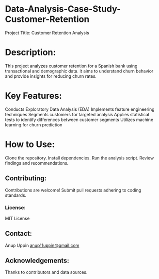 # Data-Analysis-Case-Study-Customer-Retention
Project Title: Customer Retention Analysis

# Description:
This project analyzes customer retention for a Spanish bank using transactional and demographic data. It aims to understand churn behavior and provide insights for reducing churn rates.

# Key Features:

Conducts Exploratory Data Analysis (EDA)
Implements feature engineering techniques
Segments customers for targeted analysis
Applies statistical tests to identify differences between customer segments
Utilizes machine learning for churn prediction

# How to Use:

Clone the repository.
Install dependencies.
Run the analysis script.
Review findings and recommendations.
## Contributing:
Contributions are welcome! Submit pull requests adhering to coding standards.

### License:
MIT License

## Contact:
Anup Uppin 
anup11uppin@gmail.com  

## Acknowledgements:
Thanks to contributors and data sources.
